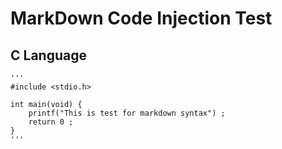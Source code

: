 # MarkDown Code Injection Test 

## C Language

~~~
'''
#include <stdio.h> 

int main(void) {
	printf("This is test for markdown syntax") ;
	return 0 ;
}
'''
~~~